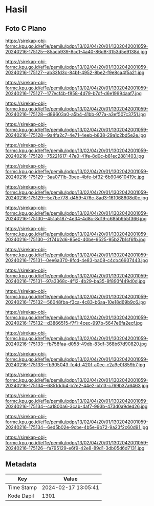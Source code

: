 # Hasil

## Foto C Plano

https://sirekap-obj-formc.kpu.go.id/ef1e/pemilu/pdpr/13/02/04/20/01/1302042001059-20240216-175125--85acb939-8cc1-4a40-86d8-3153d5e9138d.jpg

https://sirekap-obj-formc.kpu.go.id/ef1e/pemilu/pdpr/13/02/04/20/01/1302042001059-20240216-175127--ab33fd3c-84bf-4952-8be2-f9e8ca4f5a21.jpg

https://sirekap-obj-formc.kpu.go.id/ef1e/pemilu/pdpr/13/02/04/20/01/1302042001059-20240216-175127--177ecf4b-f858-4d79-b7df-d6e19994aaf7.jpg

https://sirekap-obj-formc.kpu.go.id/ef1e/pemilu/pdpr/13/02/04/20/01/1302042001059-20240216-175128--d89603a0-a5b4-41bb-977a-a3ef507c3751.jpg

https://sirekap-obj-formc.kpu.go.id/ef1e/pemilu/pdpr/13/02/04/20/01/1302042001059-20240216-175128--9a4fa2c7-4e71-4eeb-b838-29a1c2bd5e2e.jpg

https://sirekap-obj-formc.kpu.go.id/ef1e/pemilu/pdpr/13/02/04/20/01/1302042001059-20240216-175128--75221617-47e0-41fe-8d0c-b81ec2881403.jpg

https://sirekap-obj-formc.kpu.go.id/ef1e/pemilu/pdpr/13/02/04/20/01/1302042001059-20240216-175129--3aa0711b-3bee-4bfe-bf32-6b904610419c.jpg

https://sirekap-obj-formc.kpu.go.id/ef1e/pemilu/pdpr/13/02/04/20/01/1302042001059-20240216-175129--5c7be778-d459-476c-8ad3-161068608d0c.jpg

https://sirekap-obj-formc.kpu.go.id/ef1e/pemilu/pdpr/13/02/04/20/01/1302042001059-20240216-175130--451a5187-4e34-4d8c-8d19-c685b955f366.jpg

https://sirekap-obj-formc.kpu.go.id/ef1e/pemilu/pdpr/13/02/04/20/01/1302042001059-20240216-175130--2f74b2d6-85e0-40be-9525-95b27b1cf6fb.jpg

https://sirekap-obj-formc.kpu.go.id/ef1e/pemilu/pdpr/13/02/04/20/01/1302042001059-20240216-175131--0ee6a370-8fcd-4e83-ba08-c4cb46937443.jpg

https://sirekap-obj-formc.kpu.go.id/ef1e/pemilu/pdpr/13/02/04/20/01/1302042001059-20240216-175131--97a3368c-4f12-4b29-ba35-8f893f449d0d.jpg

https://sirekap-obj-formc.kpu.go.id/ef1e/pemilu/pdpr/13/02/04/20/01/1302042001059-20240216-175132--56048fba-f3ca-4c83-b6aa-10e18d69b9c6.jpg

https://sirekap-obj-formc.kpu.go.id/ef1e/pemilu/pdpr/13/02/04/20/01/1302042001059-20240216-175132--d3866515-f7f1-4cec-997b-5647e6fa2ecf.jpg

https://sirekap-obj-formc.kpu.go.id/ef1e/pemilu/pdpr/13/02/04/20/01/1302042001059-20240216-175133--fb758faa-d058-49db-83df-368b67d90820.jpg

https://sirekap-obj-formc.kpu.go.id/ef1e/pemilu/pdpr/13/02/04/20/01/1302042001059-20240216-175133--fb905043-fc4d-420f-a0ec-c2a9e0f859b7.jpg

https://sirekap-obj-formc.kpu.go.id/ef1e/pemilu/pdpr/13/02/04/20/01/1302042001059-20240216-175134--6851ddb4-b2e2-44e2-bb13-c769b37a6463.jpg

https://sirekap-obj-formc.kpu.go.id/ef1e/pemilu/pdpr/13/02/04/20/01/1302042001059-20240216-175134--ca1800a6-3cab-4af7-993b-473d0a9ded26.jpg

https://sirekap-obj-formc.kpu.go.id/ef1e/pemilu/pdpr/13/02/04/20/01/1302042001059-20240216-175134--6ed5b02e-9cbe-4b5e-9b72-9a23f2c60d91.jpg

https://sirekap-obj-formc.kpu.go.id/ef1e/pemilu/pdpr/13/02/04/20/01/1302042001059-20240216-175126--fa795129-e6f9-42e8-89d1-3db05d6d7131.jpg


## Metadata

| Key        | Value               |
| ---------- | ------------------- |
| Time Stamp | 2024-02-17 13:05:41 |
| Kode Dapil | 1301                |



